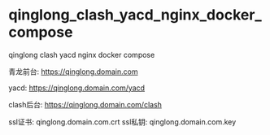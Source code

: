 # qinglong_clash_yacd_nginx_docker_compose
qinglong clash yacd nginx docker compose


青龙前台:
https://qinglong.domain.com

yacd:
https://qinglong.domain.com/yacd

clash后台:
https://qinglong.domain.com/clash

ssl证书: qinglong.domain.com.crt
ssl私钥: qinglong.domain.com.key
